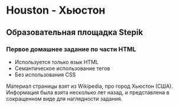 # Houston - Хьюстон
## Образовательная площадка Stepik
### Первое домашнее задание по части HTML

- Используется только язык HTML
- Cемантическое использование тегов
- Без использования CSS

Материал страницы взят из Wikipedia, про город Хьюстон (США).
Информация была взята несколько лет назад, и представлена в сокращенном виде для наглядности задания.
